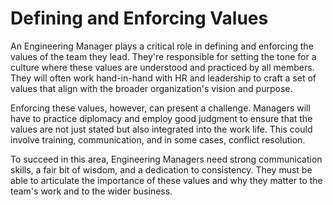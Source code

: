 # Defining and Enforcing Values

An Engineering Manager plays a critical role in defining and enforcing the values of the team they lead. They're responsible for setting the tone for a culture where these values are understood and practiced by all members. They will often work hand-in-hand with HR and leadership to craft a set of values that align with the broader organization's vision and purpose.

Enforcing these values, however, can present a challenge. Managers will have to practice diplomacy and employ good judgment to ensure that the values are not just stated but also integrated into the work life. This could involve training, communication, and in some cases, conflict resolution.

To succeed in this area, Engineering Managers need strong communication skills, a fair bit of wisdom, and a dedication to consistency. They must be able to articulate the importance of these values and why they matter to the team's work and to the wider business.